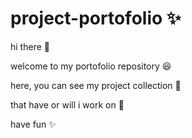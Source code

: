 # project-portofolio ✨

hi there 🙌

welcome to my portofolio repository 😆

here, you can see my project collection 👀

that have or will i work on 📖

have fun ✨
